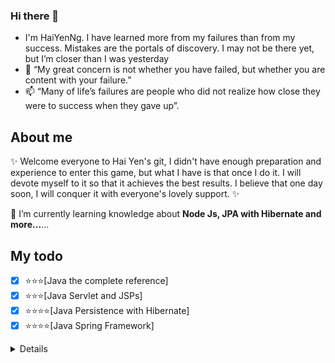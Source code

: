 ### Hi there 👋
- I'm HaiYenNg. I have learned more from my failures than from my success. Mistakes are the portals of discovery. I may not be there yet, but I’m closer than I was yesterday
- 💞️ “My great concern is not whether you have failed, but whether you are content with your failure.”
- 📫 “Many of life’s failures are people who did not realize how close they were to success when they gave up”.

## About me
✨ Welcome everyone to Hai Yen's git, I didn't have enough preparation and experience to enter this game, but what I have is that once I do it. 
I will devote myself to it so that it achieves the best results.
I believe that one day soon, I will conquer it with everyone's lovely support. ✨ 

🌱 I’m currently learning knowledge about **Node Js, JPA with Hibernate and more...**...

## My todo
- [x] :star::star::star:[Java the complete reference]
- [x] :star::star::star:[Java Servlet and JSPs]                 
- [x] :star::star::star::star:[Java Persistence with Hibernate]
- [x] :star::star::star::star:[Java Spring Framework] 

<details>

| Rank | Languages |Logo    |
|-----:|-----------|--------|
|     1| Java      |        |
|     2| MySQL     |        |
|     2| Hibernate |        |
|     0| Spring Framework   |
</details>

